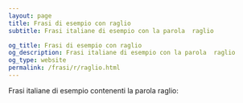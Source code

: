 ```yaml
---
layout: page
title: Frasi di esempio con raglio 
subtitle: Frasi italiane di esempio con la parola  raglio

og_title: Frasi di esempio con raglio 
og_description: Frasi italiane di esempio con la parola  raglio
og_type: website
permalink: /frasi/r/raglio.html
---
```


Frasi italiane di esempio contenenti la parola raglio:


